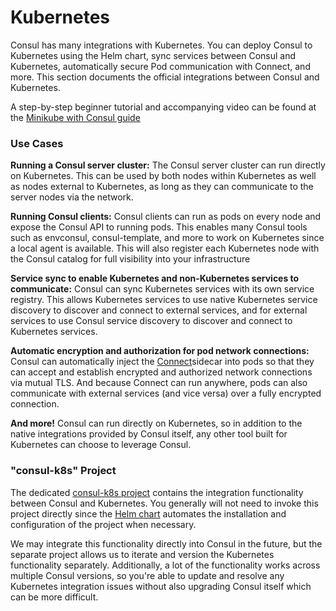 # Kubernetes

Consul has many integrations with Kubernetes. You can deploy Consul to Kubernetes using the Helm chart, sync services between Consul and Kubernetes, automatically secure Pod communication with Connect, and more. This section documents the official integrations between Consul and Kubernetes.

A step-by-step beginner tutorial and accompanying video can be found at the [Minikube with Consul guide](https://www.consul.io/docs/guides/minikube.html)

### Use Cases <a id="use-cases"></a>

**Running a Consul server cluster:** The Consul server cluster can run directly on Kubernetes. This can be used by both nodes within Kubernetes as well as nodes external to Kubernetes, as long as they can communicate to the server nodes via the network.

**Running Consul clients:** Consul clients can run as pods on every node and expose the Consul API to running pods. This enables many Consul tools such as envconsul, consul-template, and more to work on Kubernetes since a local agent is available. This will also register each Kubernetes node with the Consul catalog for full visibility into your infrastructure

**Service sync to enable Kubernetes and non-Kubernetes services to communicate:** Consul can sync Kubernetes services with its own service registry. This allows Kubernetes services to use native Kubernetes service discovery to discover and connect to external services, and for external services to use Consul service discovery to discover and connect to Kubernetes services.

**Automatic encryption and authorization for pod network connections:** Consul can automatically inject the [Connect](https://www.consul.io/docs/connect/index.html)sidecar into pods so that they can accept and establish encrypted and authorized network connections via mutual TLS. And because Connect can run anywhere, pods can also communicate with external services \(and vice versa\) over a fully encrypted connection.

**And more!** Consul can run directly on Kubernetes, so in addition to the native integrations provided by Consul itself, any other tool built for Kubernetes can choose to leverage Consul.

### "consul-k8s" Project <a id="quot-consul-k8s-quot-project"></a>

The dedicated [consul-k8s project](https://github.com/hashicorp/consul-k8s) contains the integration functionality between Consul and Kubernetes. You generally will not need to invoke this project directly since the [Helm chart](https://www.consul.io/docs/platform/k8s/helm.html) automates the installation and configuration of the project when necessary.

We may integrate this functionality directly into Consul in the future, but the separate project allows us to iterate and version the Kubernetes functionality separately. Additionally, a lot of the functionality works across multiple Consul versions, so you're able to update and resolve any Kubernetes integration issues without also upgrading Consul itself which can be more difficult.

